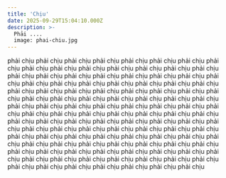 ```yaml
---
title: 'Chịu'
date: 2025-09-29T15:04:10.000Z
description: >-
  Phải ....
  image: phai-chiu.jpg
---
```


phải chịu phải chịu phải chịu phải chịu phải chịu phải chịu phải chịu phải chịu phải chịu phải chịu phải chịu phải chịu phải chịu phải chịu phải chịu phải chịu phải chịu phải chịu phải chịu phải chịu phải chịu phải chịu phải chịu phải chịu phải chịu phải chịu phải chịu phải chịu phải chịu phải chịu phải chịu phải chịu phải chịu phải chịu phải chịu phải chịu phải chịu phải chịu phải chịu phải chịu phải chịu phải chịu phải chịu phải chịu phải chịu phải chịu phải chịu phải chịu phải chịu phải chịu phải chịu phải chịu phải chịu phải chịu phải chịu phải chịu phải chịu phải chịu phải chịu phải chịu phải chịu phải chịu phải chịu phải chịu phải chịu phải chịu phải chịu phải chịu phải chịu phải chịu phải chịu phải chịu phải chịu phải chịu phải chịu phải chịu phải chịu phải chịu phải chịu phải chịu phải chịu phải chịu phải chịu phải chịu phải chịu phải chịu phải chịu phải chịu phải chịu phải chịu phải chịu phải chịu phải chịu phải chịu phải chịu phải chịu phải chịu phải chịu phải chịu phải chịu phải chịu phải chịu phải chịu phải chịu phải chịu phải chịu phải chịu phải chịu phải chịu phải chịu phải chịu phải chịu
